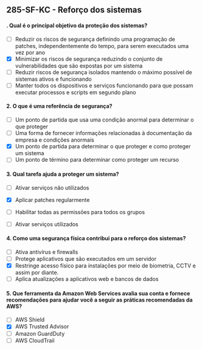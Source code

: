 ## 285-SF-KC - Reforço dos sistemas

#### . Qual é o principal objetivo da proteção dos sistemas?

- [ ] Reduzir os riscos de segurança definindo uma programação de patches, independentemente do tempo, para serem executados uma vez por ano
- [x] Minimizar os riscos de segurança reduzindo o conjunto de vulnerabilidades que são expostas por um sistema
- [ ] Reduzir riscos de segurança isolados mantendo o máximo possível de sistemas ativos e funcionando
- [ ] Manter todos os dispositivos e serviços funcionando para que possam executar processos e scripts em segundo plano
 
#### 2. O que é uma referência de segurança?

- [ ] Um ponto de partida que usa uma condição anormal para determinar o que proteger
- [ ] Uma forma de fornecer informações relacionadas à documentação da empresa e condições anormais
- [x] Um ponto de partida para determinar o que proteger e como proteger um sistema
- [ ] Um ponto de término para determinar como proteger um recurso
 
####  3. Qual tarefa ajuda a proteger um sistema?

- [ ] Ativar serviços não utilizados  
- [x] Aplicar patches regularmente  
- [ ] Habilitar todas as permissões para todos os grupos  
- [ ] Ativar serviços utilizados
 

#### 4. Como uma segurança física contribui para o reforço dos sistemas?

- [ ] Ativa antivírus e firewalls
- [ ] Protege aplicativos que são executados em um servidor
- [x] Restringe acesso físico para instalações por meio de biometria, CCTV e assim por diante.
- [ ] Aplica atualizações a aplicativos web e bancos de dados

#### 5. Que ferramenta da Amazon Web Services avalia sua conta e fornece recomendações para ajudar você a seguir as práticas recomendadas da AWS?

- [ ] AWS Shield
- [x] AWS Trusted Advisor
- [ ] Amazon GuardDuty
- [ ] AWS CloudTrail